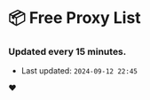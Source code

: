 # :package: Free Proxy List
### Updated every 15 minutes.

- Last updated: `2024-09-12 22:45`

:heart:
